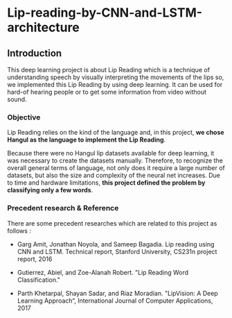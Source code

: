 # Lip-reading-by-CNN-and-LSTM-architecture

## Introduction

  This deep learning project is about Lip Reading which is a technique of understanding speech by visually interpreting the movements of the lips so, we implemented this Lip Reading by using deep learning. It can be used for hard-of hearing people or to get some information from video without sound.
  
### Objective

  Lip Reading relies on the kind of the language and, in this project, **we chose Hangul as the language to implement the Lip Reading**.

  Because there were no Hangul lip datasets available for deep learning, it was necessary to create the datasets manually. Therefore, to recognize the overall general terms of language, not only does it require a large number of datasets, but also the size and complexity of the neural net increases. Due to time and hardware limitations, **this project defined the problem by classifying only a few words**.
  
### Precedent research & Reference

  There are some precedent researches which are related to this project as follows :
  
  * Garg Amit, Jonathan Noyola, and Sameep Bagadia. Lip reading using CNN and LSTM. Technical report, Stanford University, CS231n project report, 2016
  
  * Gutierrez, Abiel, and Zoe-Alanah Robert. "Lip Reading Word Classification."
  
  * Parth Khetarpal, Shayan Sadar, and Riaz Moradian. "LipVision: A Deep Learning Approach“, International Journal of Computer Applications, 2017
